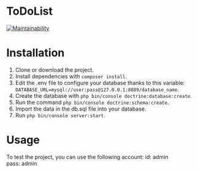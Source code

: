 ToDoList
========
[![Maintainability](https://api.codeclimate.com/v1/badges/248aa5b3dd71f950d881/maintainability)](https://codeclimate.com/github/LykaJ/todo/maintainability)

# Installation #

 1. Clone or download the project.
 2. Install dependencies with `composer install`.
 3. Edit the .env file to configure your database thanks to this variable:  `DATABASE_URL=mysql://user:pass@127.0.0.1:8889/database_name`.
 4. Create the database with `php bin/console doctrine:database:create`.
 5. Run the command `php bin/console doctrine:schema:create`.
 6. Import the data in the db.sql file into your database.
 7. Run `php bin/console server:start`.

# Usage

To test the project, you can use the following account:
id: admin  
pass: admin

